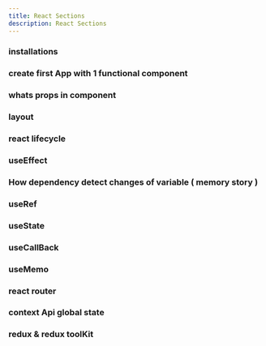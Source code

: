 ```yaml
---
title: React Sections
description: React Sections
---
```



### installations
### create first App with 1 functional component
### whats props in component
### layout
### react lifecycle
### useEffect
### How dependency detect changes of variable ( memory story )
### useRef
### useState
### useCallBack
### useMemo
### react router
### context Api global state
### redux & redux toolKit


